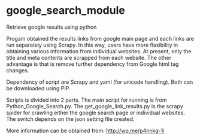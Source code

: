 google_search_module
====================

Retrieve google results using python

Progam obtained the results links from google main page and each links are run separately using Scrapy. In this way, users have more flexibility in obtaining various information from individual websites. At present, only the title and meta contents are scrapped from each website. The other advantage is that is remove further dependency from Google html tag changes.

Dependency of script are Scrapy and yaml (for unicode handling). Both can be downloaded using PIP.

Scripts is divided into 2 parts. The main script for running is from Python_Google_Search.py. The get_google_link_results.py is the scrapy spider for crawling either the google search page or individual websites. The switch depends on the json setting file created.

More information can be obtained from: http://wp.me/p4nnkg-1i
